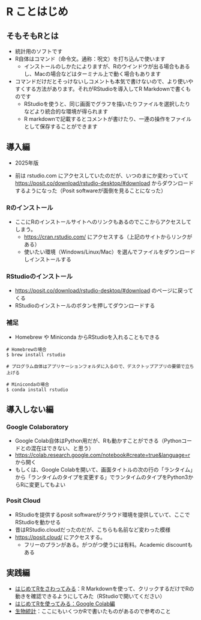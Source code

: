 # R ことはじめ
## そもそもRとは
- 統計用のソフトです
- R自体はコマンド（命令文。通称：呪文）を打ち込んで使います
  - インストールのしかたによりますが、Rのウインドウが出る場合もあるし、Macの場合などはターミナル上で動く場合もあります
- コマンドだけだとそっけないしコメントも本気で書けないので、より使いやすくする方法があります。それがRStudioを導入してR Markdownで書くものです
  - RStudioを使うと、同じ画面でグラフを描いたりファイルを選択したりなどより統合的な環境が得られます
  - R markdownで記載するとコメントが書けたり、一連の操作をファイルとして保存することができます
 
## 導入編
- 2025年版

- 前は rstudio.com にアクセスしていたのだが、いつのまにか変わっていて https://posit.co/download/rstudio-desktop/#download からダウンロードするようになった（Posit softwareが面倒を見ることになった）

### Rのインストール
- ここにRのインストールサイトへのリンクもあるのでここからアクセスしてしまう。
  - https://cran.rstudio.com/ にアクセスする（上記のサイトからリンクがある）
  - 使いたい環境（Windows/Linux/Mac）を選んでファイルをダウンロードしインストールする

### RStudioのインストール
- https://posit.co/download/rstudio-desktop/#download のページに戻ってくる
- RStudioのインストールのボタンを押してダウンロードする

### 補足
- Homebrew や Miniconda からRStudioを入れることもできる
```
# Homebrewの場合
$ brew install rstudio

# プログラム自体はアプリケーションフォルダに入るので、デスクトップアプリの要領で立ち上げる
```
```
# Minicondaの場合
$ conda install rstudio
```

## 導入しない編
### Google Colaboratory
- Google Colab自体はPython用だが、Rも動かすことができる（Pythonコードとの混在はできない、と思う）
- https://colab.research.google.com/notebook#create=true&language=r から開く
- もしくは、Google Colabを開いて、画面タイトルの次の行の「ランタイム」から「ランタイムのタイプを変更する」でランタイムのタイプをPython3からRに変更してもよい

### Posit Cloud
- RStudioを提供するposit softwareがクラウド環境を提供していて、ここでRStudioを動かせる
- 昔はRStudio.cloudだったのだが、こちらも名前など変わった模様
- https://posit.cloud/ にアクセスする。
  - フリーのプランがある。がつがつ使うには有料。Academic discountもある

## 実践編
- [はじめてRをさわってみる](../learningR.Rmd)：R Markdownを使って、クリックするだけでRの動きを確認できるようにしてみた（RStudioで開いてください）
- [はじめてRを使ってみる：Google Colab編](../../beginningColab/startR_GColab.ipynb)
- [生物統計](../)：ここにもいくつかRで書いたものがあるので参考のこと
